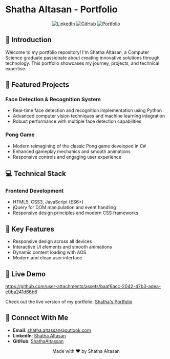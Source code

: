 # Shatha Altasan - Portfolio

<div align="center">

[![LinkedIn](https://img.shields.io/badge/LinkedIn-Connect-blue)](https://www.linkedin.com/in/shatha-altassan/)
[![GitHub](https://img.shields.io/badge/GitHub-Follow-black)](https://github.com/ShathaAltassan)
[![Portfolio](https://img.shields.io/badge/Portfolio-Visit-green)](https://shatha-portfoilo.netlify.app/)

</div>

## 👋 Introduction

Welcome to my portfolio repository! I'm Shatha Altasan, a Computer Science graduate passionate about creating innovative solutions through technology. This portfolio showcases my journey, projects, and technical expertise.

## 🎯 Featured Projects

### Face Detection & Recognition System
- Real-time face detection and recognition implementation using Python
- Advanced computer vision techniques and machine learning integration
- Robust performance with multiple face detection capabilities

### Pong Game
- Modern reimagining of the classic Pong game developed in C#
- Enhanced gameplay mechanics and smooth animations
- Responsive controls and engaging user experience

## 💻 Technical Stack

### Frontend Development
- HTML5, CSS3, JavaScript (ES6+)
- jQuery for DOM manipulation and event handling
- Responsive design principles and modern CSS frameworks


## 🌟 Key Features

- Responsive design across all devices
- Interactive UI elements and smooth animations
- Dynamic content loading with AOS
- Modern and clean user interface

## 🚀 Live Demo
https://github.com/user-attachments/assets/baaf6acc-2042-47b3-adea-e0ba241d66b6

Check out the live version of my portfolio: [Shatha's Portfolio](https://shatha-portfoilo.netlify.app/)

## 📱 Connect With Me

- **Email**: [shatha.altassan@outlook.com](mailto:shatha.altassan@outlook.com)
- **LinkedIn**: [Shatha Altasan](https://www.linkedin.com/in/shatha-altassan/)
- **GitHub**: [ShathaAltassan](https://github.com/ShathaAltassan)


<div align="center">
Made with ❤️ by Shatha Altasan
</div>

